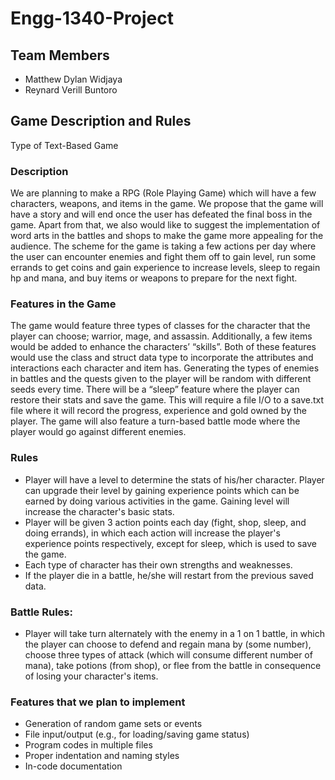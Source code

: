 # Engg-1340-Project
## Team Members
- Matthew Dylan Widjaya
- Reynard Verill Buntoro
## Game Description and Rules
Type of Text-Based Game

### Description
We are planning to make a RPG (Role Playing Game) which will have a few characters, weapons, and items in the game. We propose that the game will have a story and will end once the user has defeated the final boss in the game. Apart from that, we also would like to suggest the implementation of word arts in the battles and shops to make the game more appealing for the audience. The scheme for the game is taking a few actions per day where the user can encounter enemies and fight them off to gain level, run some errands to get coins and gain experience to increase levels, sleep to regain hp and mana, and buy items or weapons to prepare for the next fight. 

### Features in the Game
The game would feature three types of classes for the character that the player can choose; warrior, mage, and assassin. Additionally, a few items would be added to enhance the characters’ “skills”. Both of these features would use the class and struct data type to incorporate the attributes and interactions each character and item has. Generating the types of enemies in battles and the quests given to the player will be random with different seeds every time. There will be a “sleep” feature where the player can restore their stats and save the game. This will require a file I/O to a save.txt file where it will record the progress, experience and gold owned by the player. The game will also feature a turn-based battle mode where the player would go against different enemies. 

### Rules
- Player will have a level to determine the stats of his/her character. Player can upgrade their level by gaining experience points which can be earned by doing various activities in the game. Gaining level will increase the character's basic stats.
- Player will be given 3 action points each day (fight, shop, sleep, and doing errands), in which each action will increase the player's experience points respectively, except for sleep, which is used to save the game.
- Each type of character has their own strengths and weaknesses.
- If the player die in a battle, he/she will restart from the previous saved data.

### Battle Rules:
- Player will take turn alternately with the enemy in a 1 on 1 battle, in which the player can choose to defend and regain mana by (some number), choose three types of attack (which will consume different number of mana), take potions (from shop), or flee from the battle in consequence of losing your character's items.

### Features that we plan to implement
- Generation of random game sets or events
- File input/output (e.g., for loading/saving game status)
- Program codes in multiple files
- Proper indentation and naming styles
- In-code documentation




